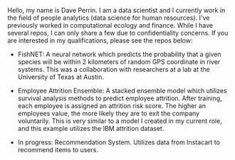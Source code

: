 Hello, my name is Dave Perrin. I am a data scientist and I currently work in the field of people analytics (data science for human resources). I've previously worked in computational ecology and finance. While I have several repos, I can only share a few due to confidentiality concerns. If you are interested in my qualifications, please see the repos below:

- FishNET: A neural network which predicts the probability that a given species will be within 2 kilometers of random GPS coordinate in river systems. This was a collaboration with researchers at a lab at the University of Texas at Austin.

- Employee Attrition Ensemble: A stacked ensemble model which utilizes survival analysis methods to predict employee attrition. After training, each employee is assigned an attrition risk score. The higher an employees value, the more likely they are to exit the company voluntarily. This is very similar to a model I created in my current role, and this example utilizes the IBM attrition dataset.  

- In progress: Recommendation System. Utilizes data from Instacart to recommend items to users.

<!---
David-Ryan-Perrin/David-Ryan-Perrin is a ✨ special ✨ repository because its `README.md` (this file) appears on your GitHub profile.
You can click the Preview link to take a look at your changes.
--->
